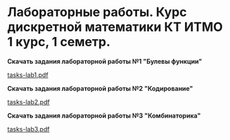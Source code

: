 # Лабораторные работы. Курс дискретной математики КТ ИТМО 1 курс, 1 семетр.

__Скачать задания лабораторной работы №1 "Булевы функции"__

  [tasks-lab1.pdf](dm-lab-1/tasks-lab1.pdf)

__Скачать задания лабораторной работы №2 "Кодирование"__

  [tasks-lab2.pdf](dm-lab-2/tasks-lab2.pdf)

__Скачать задания лабораторной работы №3 "Комбинаторика"__

  [tasks-lab3.pdf](dm-lab-3/tasks-lab3.pdf)
